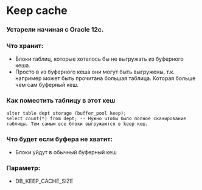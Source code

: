 # Keep cache


### Устарели начиная с Oracle 12c.



### Что хранит: 
  - Блоки таблиц, которые хотелось бы не выгружать из буферного кеша.
  - Просто в из буферного кеша они могут быть выгружены, т.к. например может быть прочитана большая таблица. Которая больше чем сам буферный кеш. 
  

### Как поместить таблицу в этот кеш
````
alter table dept storage (buffer_pool keep);
select count(*) from dept; -- Нужно чтобы было полное сканирование таблицы. Тем самым все блоки выгружаются в keep кеш.
````

### Что будет если буфера не хватит: 
  - Блоки уйдут в обычный буферный кеш

### Параметр: 
  - DB_KEEP_CACHE_SIZE